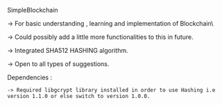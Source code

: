 SimpleBlockchain

-> For basic understanding , learning and implementation of Blockchain\

-> Could possibly add a little more functionalities to this in future.

-> Integrated SHA512 HASHING algorithm.

-> Open to all types of suggestions.


Dependencies :
	
	-> Required libgcrypt library installed in order to use Hashing i.e version 1.1.0 or else switch to version 1.0.0.
